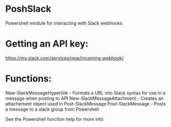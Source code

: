 # PoshSlack
Powershell module for interacting with Slack webhooks

# Getting an API key:
https://my.slack.com/services/new/incoming-webhook/

# Functions:

New-SlackMessageHyperlink - Formats a URL into Slack syntax for use in a message when posting to API
New-SlackMessageAttachment - Creates an attachement object used in Post-SlackMessage
Post-SlackMessage - Posts a message to a slack group from Powershell

See the Powershell function help for more info